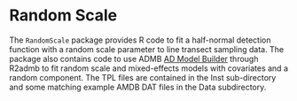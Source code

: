 Random Scale
========

The `RandomScale` package provides R code to fit a half-normal detection function with a random scale parameter to line transect sampling data. The package also 
contains code to use ADMB [AD Model Builder](http://admb-project.org) through R2admb to fit random scale and mixed-effects models with covariates and a random component.
The TPL files are contained in the Inst sub-directory and some matching example AMDB DAT files in the Data subdirectory. 
